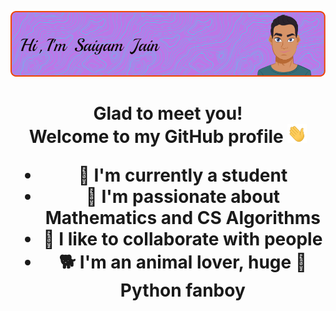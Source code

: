 ![Alt text](./resources/header.png)

<h1 align="center">Glad to meet you!<br>Welcome to my GitHub profile <img src="./resources/wave.gif" widht="30px" height="30px">

- 🏢 I'm currently a student
- 💜 I'm passionate about Mathematics and CS Algorithms
- 🤝 I like to collaborate with people
- 🐕 I'm an animal lover, huge 🐍 Python fanboy